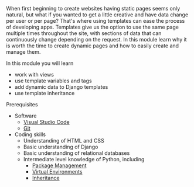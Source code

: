 When first beginning to create websites having static pages seems only natural, but what if you wanted to get a little creative and have data change per user or per page? That's where using templates can ease the process of developing apps. Templates give us the option to use the same page multiple times throughout the site, with sections of data that can continuously change depending on the request. In this module learn why it is worth the time to create dynamic pages and how to easily create and manage them.

In this module you will learn

- work with views
- use template variables and tags
- add dynamic data to Django templates
- use template inheritance

Prerequisites

- Software
  - [Visual Studio Code](https://code.visualstudio.com)
  - [Git](https://git-scm.com/)
- Coding skills
  - Understanding of HTML and CSS
  - Basic understanding of Django
  - Basic understanding of relational databases
  - Intermediate level knowledge of Python, including
    - [Package Management](https://docs.python.org/3/installing/index.html)
    - [Virtual Environments](https://packaging.python.org/tutorials/installing-packages/#creating-virtual-environments)
    - [Inheritance](https://docs.python.org/3/tutorial/classes.html#inheritance)
